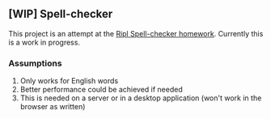 ## [WIP] Spell-checker

This project is an attempt at the [Ripl Spell-checker homework](https://github.com/RiplApp/spellchecker-homework). Currently this is a work in progress.

### Assumptions
1. Only works for English words
1. Better performance could be achieved if needed
1. This is needed on a server or in a desktop application (won't work in the browser as written)
